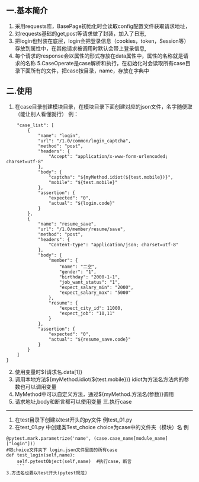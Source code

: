 一.基本简介
-------
1. 采用requests库，BasePage初始化时会读取config配置文件获取请求地址，
2. 对requests基础的get,post等请求做了封装，加入了日志,
3. 把login也封装在底层，login会把登录信息（cookies，token，Session等）存放到属性中，在其他请求被调用时默认会带上登录信息,
4. 每个请求的response会以属性的形式存放在data属性中，属性的名称就是请求的名称
5.CaseOperate是case解析和执行，在初始化时会读取所有case目录下面所有的文件，把case按目录，name，存放在字典中

 二.使用
-------
1. 在case目录创建模块目录，在模块目录下面创建对应的json文件，名字随便取（能让别人看懂就行）
例：
```{
    "case_list": [
        {
            "name": "login",
            "url": "/1.0/common/login_captcha",
            "method": "post",
            "headers": {
                "Accept": "application/x-www-form-urlencoded; charset=utf-8"
            },
            "body": {
                "captcha": "${myMethod.idiot(${test.mobile})}",
                "mobile": "${test.mobile}"
            },
            "assertion": {
                "expected": "0",
                "actual": "${login.code}"
            }
        },
        {
            "name": "resume_save",
            "url": "/1.0/member/resume/save",
            "method": "post",
            "headers": {
                "Content-type": "application/json; charset=utf-8"
            },
            "body": {
                "member": {
                    "name": "二空",
                    "gender": "1",
                    "birthday": "2000-1-1",
                    "job_want_status": "1",
                    "expect_salary_min": "2000",
                    "expect_salary_max": "5000"
                },
                "resume": {
                    "expect_city_id": 11000,
                    "expect_job": "10,11"
                }
            },
            "assertion": {
                "expected": "0",
                "actual": "${resume_save.code}"
            }
        }
    ]
}
```
2. 使用变量时${请求名.data[1]}
3. 调用本地方法${myMethod.idiot(${test.mobile})}   idiot为方法名方法内的参数也可以调用变量
4. MyMethod中可以自定义方法，通过${myMethod.方法名(参数)}调用
5. 请求地址,body和断言都可以使用变量
三.执行case
-------
1. 在test目录下创建以test开头的py文件 例test_01.py
2. 在test_01.py 中创建类Test_choice   choice为case中的文件夹（模块）名
例
```@allure.feature('测试用例1')    #allure报告
@pytest.mark.parametrize('name', (case.caae_name[module_name]["login"]))
#取choice文件夹下 login.json文件里面的所有case
def test_login(self,name):
    self.pytestObject(self,name)  #执行case，断言
    ```
3.方法名也要以test开头(pytest规范)
